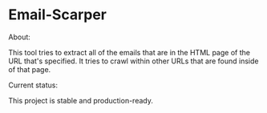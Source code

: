 # Email-Scarper

About:

This tool tries to extract all of the emails that are in the HTML page of the URL that's specified. It tries to crawl within other URLs that are found inside of that page.

Current status:

This project is stable and production-ready.
